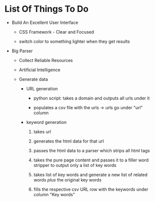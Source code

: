 # List Of Things To Do

* Build An Excellent User Interface

    * CSS Framework - Clear and Focused

    * switch color to something lighter when they get results


* Big Parser

    * Collect Reliable Resources

    * Artificial Intelligence

    * Generate data

        * URL generation

            * python script: takes a domain and outputs all urls under it

            * populates a csv file with the urls -> urls go under "url" column

        * keyword generation

            1. takes url

            2. generates the html data for that url

            3. passes the html data to a parser which strips all html tags

            4. takes the pure page content and passes it to a filler word stripper to output only a list of key words

            5. takes list of key words and generate a new list of related words *plus* the original key words

            6. fills the respective csv URL row with the keywords under column "Key words"
